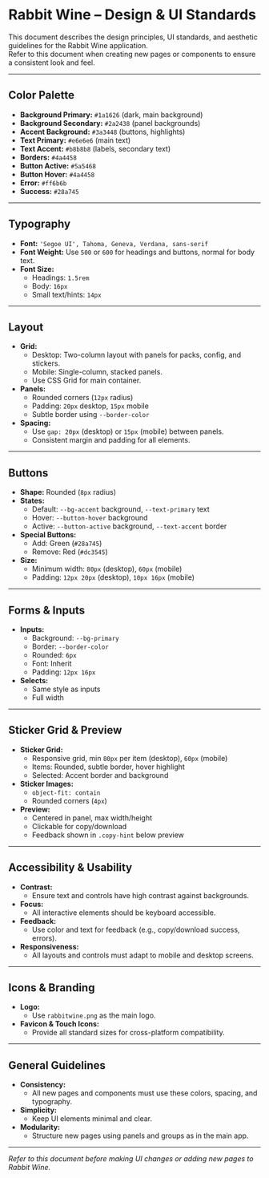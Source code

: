 # Rabbit Wine – Design & UI Standards

This document describes the design principles, UI standards, and aesthetic guidelines for the Rabbit Wine application.  
Refer to this document when creating new pages or components to ensure a consistent look and feel.

---

## Color Palette

- **Background Primary:** `#1a1626` (dark, main background)
- **Background Secondary:** `#2a2438` (panel backgrounds)
- **Accent Background:** `#3a3448` (buttons, highlights)
- **Text Primary:** `#e6e6e6` (main text)
- **Text Accent:** `#b8b8b8` (labels, secondary text)
- **Borders:** `#4a4458`
- **Button Active:** `#5a5468`
- **Button Hover:** `#4a4458`
- **Error:** `#ff6b6b`
- **Success:** `#28a745`

---

## Typography

- **Font:** `'Segoe UI', Tahoma, Geneva, Verdana, sans-serif`
- **Font Weight:** Use `500` or `600` for headings and buttons, normal for body text.
- **Font Size:**  
  - Headings: `1.5rem`  
  - Body: `16px`  
  - Small text/hints: `14px`

---

## Layout

- **Grid:**  
  - Desktop: Two-column layout with panels for packs, config, and stickers.
  - Mobile: Single-column, stacked panels.
  - Use CSS Grid for main container.
- **Panels:**  
  - Rounded corners (`12px` radius)
  - Padding: `20px` desktop, `15px` mobile
  - Subtle border using `--border-color`
- **Spacing:**  
  - Use `gap: 20px` (desktop) or `15px` (mobile) between panels.
  - Consistent margin and padding for all elements.

---

## Buttons

- **Shape:** Rounded (`8px` radius)
- **States:**  
  - Default: `--bg-accent` background, `--text-primary` text
  - Hover: `--button-hover` background
  - Active: `--button-active` background, `--text-accent` border
- **Special Buttons:**  
  - Add: Green (`#28a745`)
  - Remove: Red (`#dc3545`)
- **Size:**  
  - Minimum width: `80px` (desktop), `60px` (mobile)
  - Padding: `12px 20px` (desktop), `10px 16px` (mobile)

---

## Forms & Inputs

- **Inputs:**  
  - Background: `--bg-primary`
  - Border: `--border-color`
  - Rounded: `6px`
  - Font: Inherit
  - Padding: `12px 16px`
- **Selects:**  
  - Same style as inputs
  - Full width

---

## Sticker Grid & Preview

- **Sticker Grid:**  
  - Responsive grid, min `80px` per item (desktop), `60px` (mobile)
  - Items: Rounded, subtle border, hover highlight
  - Selected: Accent border and background
- **Sticker Images:**  
  - `object-fit: contain`
  - Rounded corners (`4px`)
- **Preview:**  
  - Centered in panel, max width/height
  - Clickable for copy/download
  - Feedback shown in `.copy-hint` below preview

---

## Accessibility & Usability

- **Contrast:**  
  - Ensure text and controls have high contrast against backgrounds.
- **Focus:**  
  - All interactive elements should be keyboard accessible.
- **Feedback:**  
  - Use color and text for feedback (e.g., copy/download success, errors).
- **Responsiveness:**  
  - All layouts and controls must adapt to mobile and desktop screens.

---

## Icons & Branding

- **Logo:**  
  - Use `rabbitwine.png` as the main logo.
- **Favicon & Touch Icons:**  
  - Provide all standard sizes for cross-platform compatibility.

---

## General Guidelines

- **Consistency:**  
  - All new pages and components must use these colors, spacing, and typography.
- **Simplicity:**  
  - Keep UI elements minimal and clear.
- **Modularity:**  
  - Structure new pages using panels and groups as in the main app.

---

_Refer to this document before making UI changes or adding new pages to Rabbit Wine._